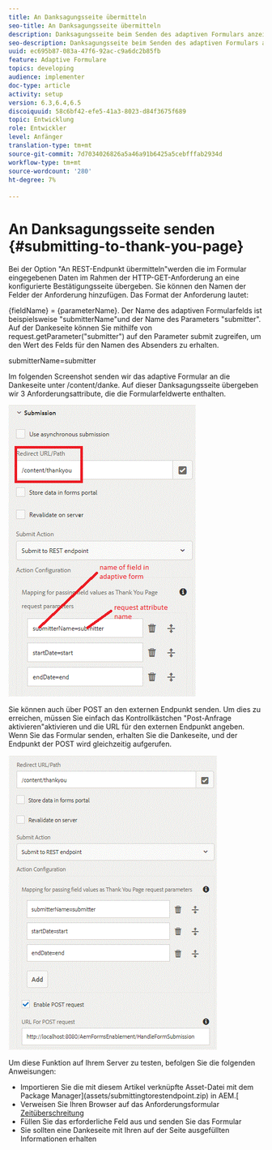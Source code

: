 ```yaml
---
title: An Danksagungsseite übermitteln
seo-title: An Danksagungsseite übermitteln
description: Danksagungsseite beim Senden des adaptiven Formulars anzeigen
seo-description: Danksagungsseite beim Senden des adaptiven Formulars anzeigen
uuid: ec695b87-083a-47f6-92ac-c9a6dc2b85fb
feature: Adaptive Formulare
topics: developing
audience: implementer
doc-type: article
activity: setup
version: 6.3,6.4,6.5
discoiquuid: 58c6bf42-efe5-41a3-8023-d84f3675f689
topic: Entwicklung
role: Entwickler
level: Anfänger
translation-type: tm+mt
source-git-commit: 7d7034026826a5a46a91b6425a5cebfffab2934d
workflow-type: tm+mt
source-wordcount: '280'
ht-degree: 7%

---
```



# An Danksagungsseite senden {#submitting-to-thank-you-page}

Bei der Option &quot;An REST-Endpunkt übermitteln&quot;werden die im Formular eingegebenen Daten im Rahmen der HTTP-GET-Anforderung an eine konfigurierte Bestätigungsseite übergeben. Sie können den Namen der Felder der Anforderung hinzufügen. Das Format der Anforderung lautet:

\{fieldName\} = \{parameterName\}. Der Name des adaptiven Formularfelds ist beispielsweise &quot;submitterName&quot;und der Name des Parameters &quot;submitter&quot;. Auf der Dankeseite können Sie mithilfe von request.getParameter(&quot;submitter&quot;) auf den Parameter submit zugreifen, um den Wert des Felds für den Namen des Absenders zu erhalten.

submitterName=submitter

Im folgenden Screenshot senden wir das adaptive Formular an die Dankeseite unter /content/danke. Auf dieser Danksagungsseite übergeben wir 3 Anforderungsattribute, die die Formularfeldwerte enthalten.

![Vielen](assets/thankyoupage.gif)

Sie können auch über POST an den externen Endpunkt senden. Um dies zu erreichen, müssen Sie einfach das Kontrollkästchen &quot;Post-Anfrage aktivieren&quot;aktivieren und die URL für den externen Endpunkt angeben. Wenn Sie das Formular senden, erhalten Sie die Dankeseite, und der Endpunkt der POST wird gleichzeitig aufgerufen.

![erfassen](assets/capture.gif)


Um diese Funktion auf Ihrem Server zu testen, befolgen Sie die folgenden Anweisungen:

* Importieren Sie die mit diesem Artikel verknüpfte Asset-Datei mit dem Package Manager](assets/submittingtorestendpoint.zip) in AEM.[
* Verweisen Sie Ihren Browser auf das Anforderungsformular [Zeitüberschreitung](http://localhost:4502/content/dam/formsanddocuments/helpx/timeoffrequestform/jcr:content?wcmmode=disabled)
* Füllen Sie das erforderliche Feld aus und senden Sie das Formular
* Sie sollten eine Dankeseite mit Ihren auf der Seite ausgefüllten Informationen erhalten

